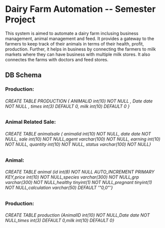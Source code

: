 
# Dairy Farm Automation -- Semester Project

This system is aimed to automate a dairy farm inclusing business management, animal management and feed. 
It provides a gateway to the farmers to keep track of their animals in terms of their health, profit, production. Further, it helps in business by connecting the farmers to milk markets where they can have business with multiple milk stores.
It also connectes the farms with doctors and feed stores.

## DB Schema
### Production:
###### CREATE TABLE PRODUCTION { ANIMALID int(10) NOT NULL , Date date NOT NULL , times int(3) DEFAULT 0, milk int(10) DEFAULT 0 }

### Animal Related Sale:
###### CREATE TABLE animalsale ( animalid int(10) NOT NULL, date date NOT NULL, sale int(10) NOT NULL,agent varchar(100) NOT NULL, earning int(10) NOT NULL, quantity int(10) NOT NULL, status varchar(100) NOT NULL}

### Animal:
###### CREATE TABLE animal (id int(8) NOT NULL AUTO_INCREMENT PRIMARY KEY,price int(10) NOT NULL,species varchar(300) NOT NULL,grp varchar(300) NOT NULL,healthy tinyint(1) NOT NULL,pregnant tinyint(1) NOT NULL,calculation varchar(50) DEFAULT '"0,0"'}

### Production:
###### CREATE TABLE production (AnimalID int(10) NOT NULL,Date date NOT NULL,times int(3) DEFAULT 0,milk int(10) DEFAULT 0}




